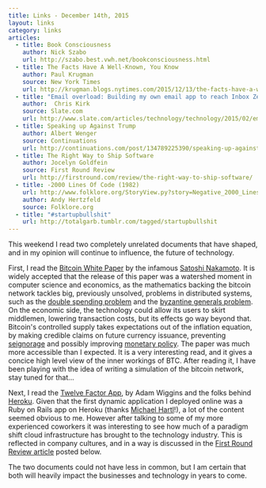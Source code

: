 ```yaml
---
title: Links - December 14th, 2015
layout: links
category: links
articles:
  - title: Book Consciousness
    author: Nick Szabo
    url: http://szabo.best.vwh.net/bookconsciousness.html
  - title: The Facts Have A Well-Known, You Know
    author: Paul Krugman
    source: New York Times
    url: http://krugman.blogs.nytimes.com/2015/12/13/the-facts-have-a-well-known-you-know/
  - title: "Email overload: Building my own email app to reach Inbox Zero."
    author:  Chris Kirk
    source: Slate.com
    url: http://www.slate.com/articles/technology/technology/2015/02/email_overload_building_my_own_email_app_to_reach_inbox_zero.html
  - title: Speaking up Against Trump
    author: Albert Wenger
    source: Continuations
    url: http://continuations.com/post/134789225390/speaking-up-against-trump
  - title: The Right Way to Ship Software
    author: Jocelyn Goldfein
    source: First Round Review
    url: http://firstround.com/review/the-right-way-to-ship-software/
  - title: -2000 Lines Of Code (1982)
    url: http://www.folklore.org/StoryView.py?story=Negative_2000_Lines_Of_Code.txt
    author: Andy Hertzfeld
    source: Folklore.org
  - title: "#startupbullshit"
    url: http://totalgarb.tumblr.com/tagged/startupbullshit
---
```


This weekend I read two completely unrelated documents that have shaped, and in my opinion will continue to influence, the future of technology.

First, I read the [Bitcoin White Paper](https://bitcoin.org/bitcoin.pdf) by the infamous [Satoshi Nakamoto](https://en.wikipedia.org/wiki/Satoshi_Nakamoto). It is widely accepted that the release of this paper was a watershed moment in computer science and economics, as the mathematics backing the bitcoin network tackles big, previously unsolved, problems in  distributed systems, such as the [double spending problem](https://en.bitcoin.it/wiki/Double-spending) and the [byzantine generals problem](https://en.wikipedia.org/wiki/Byzantine_fault_tolerance). On the economic side, the technology could allow its users to skirt middlemen, lowering transaction costs, but its effects go way beyond that. Bitcoin's controlled supply takes expectations out of the inflation equation, by making credible claims on future currency issuance, preventing [seignorage](https://en.wikipedia.org/wiki/Seigniorage) and possibly improving [monetary policy](http://andolfatto.blogspot.com/2015/11/bitcoin-and-central-banking.html). The paper was much more accessible than I expected. It is a very interesting read, and it gives a concice high level view of the inner workings of BTC. After reading it, I have been playing with the idea of writing a simulation of the bitcoin network, stay tuned for that...

Next, I read the [Twelve Factor App](http://12factor.net), by Adam Wiggins and the folks behind [Heroku](heroku.com). Given that the first dynamic application I deployed online was a Ruby on Rails app on Heroku (thanks [Michael Hartl](https://www.railstutorial.org/book)!), a lot of the content seemed obvious to me. However after talking to some of my more experienced coworkers it was interesting to see how much of a paradigm shift cloud infrastructure has brought to the technology industry. This is reflected in company cultures, and in a way is discussed in the [First Round Review article](http://firstround.com/review/the-right-way-to-ship-software/) posted below.

The two documents could not have less in common, but I am certain that both will heavily impact the businesses and technology in years to come.
